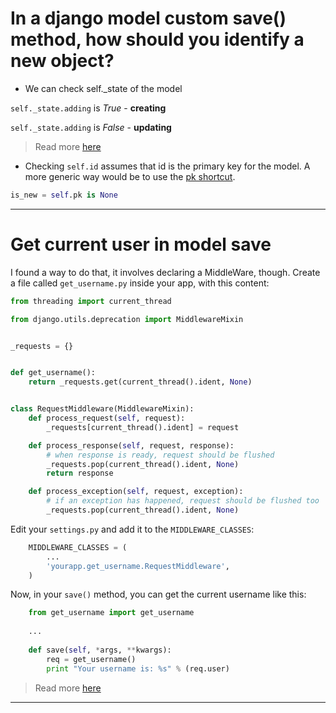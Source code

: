 # In a django model custom save() method, how should you identify a new object?

- We can check self._state of the model

`self._state.adding` is _True_ - **creating**

`self._state.adding` is _False_ - **updating**

> Read more [here](https://docs.djangoproject.com/en/dev/ref/models/instances/#customizing-model-loading)

- Checking `self.id` assumes that id is the primary key for the model. A more generic way would be to use the [pk shortcut](http://docs.djangoproject.com/en/dev/topics/db/queries/#the-pk-lookup-shortcut).

```py
is_new = self.pk is None
```
---

# Get current user in model save

I found a way to do that, it involves declaring a MiddleWare, though. Create a file called `get_username.py` inside your app, with this content:
```py
from threading import current_thread

from django.utils.deprecation import MiddlewareMixin


_requests = {}


def get_username():
    return _requests.get(current_thread().ident, None)


class RequestMiddleware(MiddlewareMixin):
    def process_request(self, request):
        _requests[current_thread().ident] = request

    def process_response(self, request, response):
        # when response is ready, request should be flushed
        _requests.pop(current_thread().ident, None)
        return response

    def process_exception(self, request, exception):
        # if an exception has happened, request should be flushed too
        _requests.pop(current_thread().ident, None)

```

Edit your `settings.py` and add it to the `MIDDLEWARE_CLASSES`:

```py
    MIDDLEWARE_CLASSES = (
        ...
        'yourapp.get_username.RequestMiddleware',
    )
```

Now, in your `save()` method, you can get the current username like this:
```py
    from get_username import get_username
    
    ...
    
    def save(self, *args, **kwargs):
        req = get_username()
        print "Your username is: %s" % (req.user)
```

> Read more [here](https://stackoverflow.com/questions/10991460/django-get-current-user-in-model-save)
---
